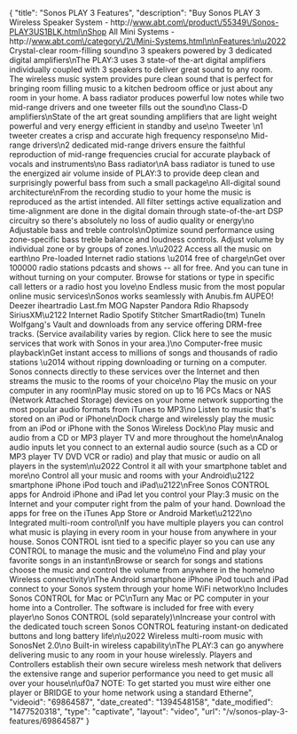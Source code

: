 {
    "title": "Sonos PLAY 3 Features",
    "description": "Buy Sonos PLAY 3 Wireless Speaker System - http:\/\/www.abt.com\/product\/55349\/Sonos-PLAY3US1BLK.html\nShop All Mini Systems - http:\/\/www.abt.com\/category\/2\/Mini-Systems.html\n\nFeatures:\n\u2022 Crystal-clear room-filling sound\no 3 speakers powered by 3 dedicated digital amplifiers\nThe PLAY:3 uses 3 state-of the-art digital amplifiers individually coupled with 3 speakers to deliver great sound to any room. The wireless music system provides pure clean sound that is perfect for bringing room filling music to a kitchen bedroom office or just about any room in your home. A bass radiator produces powerful low notes while two mid-range drivers and one tweeter fills out the sound\no Class-D amplifiers\nState of the art great sounding amplifiers that are light weight powerful and very energy efficient in standby and use\no Tweeter \n1 tweeter creates a crisp and accurate high frequency response\no Mid-range drivers\n2 dedicated mid-range drivers ensure the faithful reproduction of mid-range frequencies crucial for accurate playback of vocals and instruments\no Bass radiator\nA bass radiator is tuned to use the energized air volume inside of PLAY:3 to provide deep clean and surprisingly powerful bass from such a small package\no All-digital sound architecture\nFrom the recording studio to your home the music is reproduced as the artist intended. All filter settings active equalization and time-alignment are done in the digital domain through state-of-the-art DSP circuitry so there's absolutely no loss of audio quality or energy\no Adjustable bass and treble controls\nOptimize sound performance using zone-specific bass treble balance and loudness controls. Adjust volume by individual zone or by groups of zones.\n\u2022 Access all the music on earth\no Pre-loaded Internet radio stations \u2014 free of charge\nGet over 100000 radio stations pdcasts and shows -- all for free. And you can tune in without turning on your computer. Browse for stations or type in specific call letters or a radio host you love\no Endless music from the most popular online music services\nSonos works seamlessly with Anubis.fm AUPEO! Deezer iheartradio Last.fm MOG Napster Pandora Rdio Rhapsody SiriusXM\u2122 Internet Radio Spotify Stitcher SmartRadio(tm) TuneIn Wolfgang's Vault and downloads from any service offering DRM-free tracks. (Service availability varies by region. Click here to see the music services that work with Sonos in your area.)\no Computer-free music playback\nGet instant access to millions of songs and thousands of radio stations \u2014 without ripping downloading or turning on a computer. Sonos connects directly to these services over the Internet and then streams the music to the rooms of your choice\no Play the music on your computer in any room\nPlay music stored on up to 16 PCs Macs or NAS (Network Attached Storage) devices on your home network supporting the most popular audio formats from iTunes to MP3\no Listen to music that's stored on an iPod or iPhone\nDock charge and wirelessly play the music from an iPod or iPhone with the Sonos Wireless Dock\no Play music and audio from a CD or MP3 player TV and more throughout the home\nAnalog audio inputs let you connect to an external audio source (such as a CD or MP3 player TV DVD VCR or radio) and play that music or audio on all players in the system\n\u2022 Control it all with your smartphone tablet and more\no Control all your music and rooms with your Android\u2122 smartphone iPhone iPod touch and iPad\u2122\nFree Sonos CONTROL apps for Android iPhone and iPad let you control your Play:3 music on the Internet and your computer right from the palm of your hand. Download the apps for free on the iTunes App Store or Android Market\u2122\no Integrated multi-room control\nIf you have multiple players you can control what music is playing in every room in your house from anywhere in your house. Sonos CONTROL isnt tied to a specific player so you can use any CONTROL to manage the music and the volume\no Find and play your favorite songs in an instant\nBrowse or search for songs and stations choose the music and control the volume from anywhere in the home\no Wireless connectivity\nThe Android smartphone iPhone iPod touch and iPad connect to your Sonos system through your home WiFi network\no Includes Sonos CONTROL for Mac or PC\nTurn any Mac or PC computer in your home into a Controller. The software is included for free with every player\no Sonos CONTROL (sold separately)\nIncrease your control with the dedicated touch screen Sonos CONTROL featuring instant-on dedicated buttons and long battery life\n\u2022 Wireless multi-room music with SonosNet 2.0\no Built-in wireless capability\nThe PLAY:3 can go anywhere delivering music to any room in your house wirelessly. Players and Controllers establish their own secure wireless mesh network that delivers the extensive range and superior performance you need to get music all over your house\n\uf0a7 NOTE: To get started you must wire either one player or BRIDGE to your home network using a standard Etherne",
    "videoid": "69864587",
    "date_created": "1394548158",
    "date_modified": "1477520318",
    "type": "captivate",
    "layout": "video",
    "url": "\/v\/sonos-play-3-features\/69864587"
}